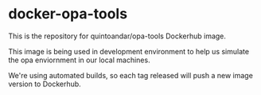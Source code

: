 # docker-opa-tools

This is the repository for quintoandar/opa-tools Dockerhub image.

This image is being used in development environment to help us simulate the opa enviornment in our local machines.

We're using automated builds, so each tag released will push a new image version to Dockerhub.
